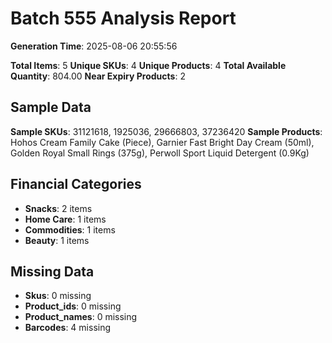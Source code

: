 # Batch 555 Analysis Report

**Generation Time**: 2025-08-06 20:55:56

**Total Items**: 5
**Unique SKUs**: 4
**Unique Products**: 4
**Total Available Quantity**: 804.00
**Near Expiry Products**: 2

## Sample Data
**Sample SKUs**: 31121618, 1925036, 29666803, 37236420
**Sample Products**: Hohos Cream Family Cake (Piece), Garnier Fast Bright Day Cream (50ml), Golden Royal Small Rings (375g), Perwoll Sport Liquid Detergent (0.9Kg)

## Financial Categories
- **Snacks**: 2 items
- **Home Care**: 1 items
- **Commodities**: 1 items
- **Beauty**: 1 items

## Missing Data
- **Skus**: 0 missing
- **Product_ids**: 0 missing
- **Product_names**: 0 missing
- **Barcodes**: 4 missing
